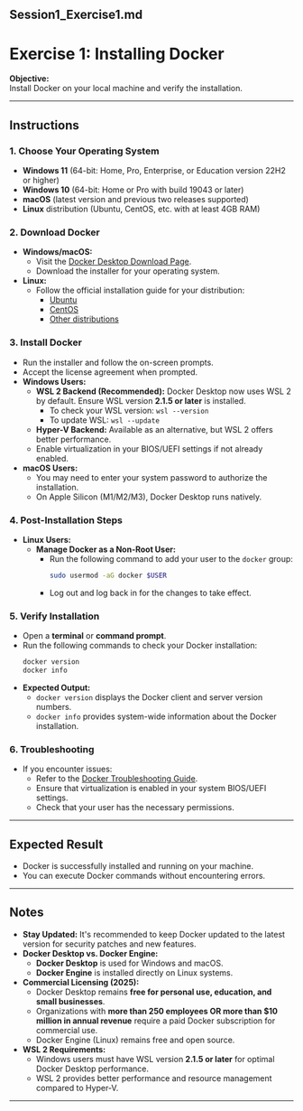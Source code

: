 ## **Session1_Exercise1.md**

# Exercise 1: Installing Docker

**Objective:**  
Install Docker on your local machine and verify the installation.

---

## **Instructions**

### 1. Choose Your Operating System

- **Windows 11** (64-bit: Home, Pro, Enterprise, or Education version 22H2 or higher)
- **Windows 10** (64-bit: Home or Pro with build 19043 or later)
- **macOS** (latest version and previous two releases supported)
- **Linux** distribution (Ubuntu, CentOS, etc. with at least 4GB RAM)

### 2. Download Docker

- **Windows/macOS:**
  - Visit the [Docker Desktop Download Page](https://www.docker.com/products/docker-desktop).
  - Download the installer for your operating system.
- **Linux:**
  - Follow the official installation guide for your distribution:
    - [Ubuntu](https://docs.docker.com/engine/install/ubuntu/)
    - [CentOS](https://docs.docker.com/engine/install/centos/)
    - [Other distributions](https://docs.docker.com/engine/install/)

### 3. Install Docker

- Run the installer and follow the on-screen prompts.
- Accept the license agreement when prompted.
- **Windows Users:**
  - **WSL 2 Backend (Recommended):** Docker Desktop now uses WSL 2 by default. Ensure WSL version **2.1.5 or later** is installed.
    - To check your WSL version: `wsl --version`
    - To update WSL: `wsl --update`
  - **Hyper-V Backend:** Available as an alternative, but WSL 2 offers better performance.
  - Enable virtualization in your BIOS/UEFI settings if not already enabled.
- **macOS Users:**
  - You may need to enter your system password to authorize the installation.
  - On Apple Silicon (M1/M2/M3), Docker Desktop runs natively.

### 4. Post-Installation Steps

- **Linux Users:**
  - **Manage Docker as a Non-Root User:**
    - Run the following command to add your user to the `docker` group:
      ```bash
      sudo usermod -aG docker $USER
      ```
    - Log out and log back in for the changes to take effect.

### 5. Verify Installation

- Open a **terminal** or **command prompt**.
- Run the following commands to check your Docker installation:
  ```bash
  docker version
  docker info
  ```
- **Expected Output:**
  - `docker version` displays the Docker client and server version numbers.
  - `docker info` provides system-wide information about the Docker installation.

### 6. Troubleshooting

- If you encounter issues:
  - Refer to the [Docker Troubleshooting Guide](https://docs.docker.com/config/daemon/).
  - Ensure that virtualization is enabled in your system BIOS/UEFI settings.
  - Check that your user has the necessary permissions.

---

## **Expected Result**

- Docker is successfully installed and running on your machine.
- You can execute Docker commands without encountering errors.

---

## **Notes**

- **Stay Updated:** It's recommended to keep Docker updated to the latest version for security patches and new features.
- **Docker Desktop vs. Docker Engine:**
  - **Docker Desktop** is used for Windows and macOS.
  - **Docker Engine** is installed directly on Linux systems.
- **Commercial Licensing (2025):**
  - Docker Desktop remains **free for personal use, education, and small businesses**.
  - Organizations with **more than 250 employees OR more than $10 million in annual revenue** require a paid Docker subscription for commercial use.
  - Docker Engine (Linux) remains free and open source.
- **WSL 2 Requirements:**
  - Windows users must have WSL version **2.1.5 or later** for optimal Docker Desktop performance.
  - WSL 2 provides better performance and resource management compared to Hyper-V.

---



